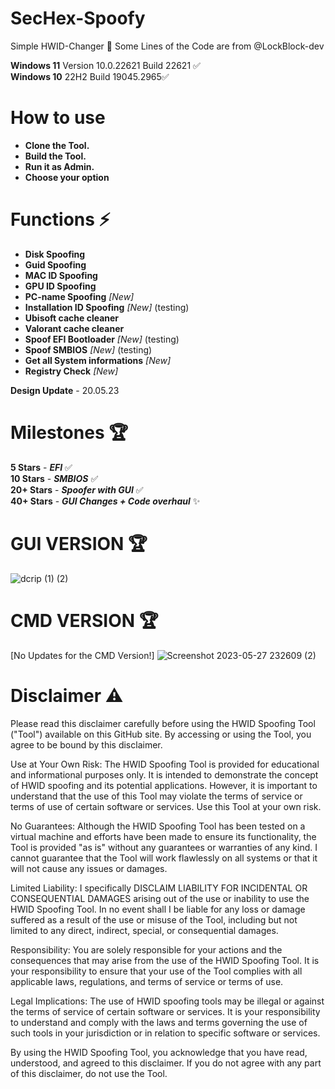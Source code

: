 # SecHex-Spoofy

Simple HWID-Changer 🔑︎
Some Lines of the Code are from @LockBlock-dev 

**Windows 11** Version 10.0.22621 Build 22621 ✅                                      
**Windows 10** 22H2 Build 19045.2965✅


# How to use
+ **Clone the Tool.**
+ **Build the Tool.**
+ **Run it as Admin.**
+ **Choose your option**


# Functions ⚡
+ **Disk Spoofing**
+ **Guid Spoofing**
+ **MAC ID Spoofing**
+ **GPU ID Spoofing**
+ **PC-name Spoofing** *[New]*
+ **Installation ID Spoofing** *[New]* (testing)
+ **Ubisoft cache cleaner** 
+ **Valorant cache cleaner** 
+ **Spoof EFI Bootloader** *[New]* (testing)
+ **Spoof SMBIOS** *[New]* (testing)
+ **Get all System informations** *[New]*
+ **Registry Check** *[New]*


**Design Update** - 20.05.23

# Milestones 🏆
**5 Stars** - ***EFI*** ✅                             
**10 Stars** - ***SMBIOS***  ✅                                                                 
**20+ Stars** - ***Spoofer with GUI*** ✅       
**40+ Stars** - ***GUI Changes + Code overhaul*** ✨         

# GUI VERSION 🏆
![dcrip (1) (2)](https://github.com/SecHex/SecHex-Spoofy/assets/96635023/678b29dc-4110-4d4e-bda1-f7948d5c31fb)


# CMD VERSION 🏆
[No Updates for the CMD Version!]
![Screenshot 2023-05-27 232609 (2)](https://github.com/SecHex/SecHex-Spoofy/assets/96635023/c401bd71-b489-4391-bcf6-231dd99353f5)




# Disclaimer ⚠️
Please read this disclaimer carefully before using the HWID Spoofing Tool ("Tool") available on this GitHub site. By accessing or using the Tool, you agree to be bound by this disclaimer.

Use at Your Own Risk: The HWID Spoofing Tool is provided for educational and informational purposes only. It is intended to demonstrate the concept of HWID spoofing and its potential applications. However, it is important to understand that the use of this Tool may violate the terms of service or terms of use of certain software or services. Use this Tool at your own risk.

No Guarantees: Although the HWID Spoofing Tool has been tested on a virtual machine and efforts have been made to ensure its functionality, the Tool is provided "as is" without any guarantees or warranties of any kind. I cannot guarantee that the Tool will work flawlessly on all systems or that it will not cause any issues or damages.

Limited Liability: I specifically DISCLAIM LIABILITY FOR INCIDENTAL OR CONSEQUENTIAL DAMAGES arising out of the use or inability to use the HWID Spoofing Tool. In no event shall I be liable for any loss or damage suffered as a result of the use or misuse of the Tool, including but not limited to any direct, indirect, special, or consequential damages.

Responsibility: You are solely responsible for your actions and the consequences that may arise from the use of the HWID Spoofing Tool. It is your responsibility to ensure that your use of the Tool complies with all applicable laws, regulations, and terms of service or terms of use.

Legal Implications: The use of HWID spoofing tools may be illegal or against the terms of service of certain software or services. It is your responsibility to understand and comply with the laws and terms governing the use of such tools in your jurisdiction or in relation to specific software or services.

By using the HWID Spoofing Tool, you acknowledge that you have read, understood, and agreed to this disclaimer. If you do not agree with any part of this disclaimer, do not use the Tool.
